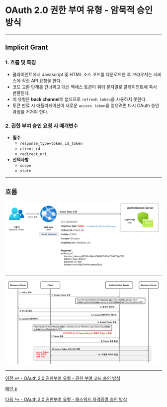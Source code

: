 # OAuth 2.0 권한 부여 유형 - 암묵적 승인 방식

---

## Implicit Grant

### 1. 흐름 및 특징

- 클라이언트에서 Javascript 및 HTML 소스 코드를 다운로드한 후 브라우저는 서비스에 직접 API 요청을 한다.
- 코드 교환 단계를 건너뛰고 대신 액세스 토큰이 쿼리 문자열로 클라이언트에 즉시 반환된다.
- 이 유형은 **back channel**이 없으므로 `refresh token`을 사용하지 못한다.
- 토큰 만료 시 애플리케이션이 새로운 `access token`을 얻으려면 다시 OAuth 승인 과정을 거쳐야 한다.

### 2. 권한 부여 승인 요청 시 매개변수
- **필수**
  - `response_type=token`, `id_token`
  - `client_id`
  - `redirect_uri`
- **선택사항**
  - `scope`
  - `state`

---

## 흐름

![img_4.png](image/img_4.png)

---

![img_5.png](image/img_5.png)

---

[이전 ↩️ - OAuth 2.0 권한부여 유형 - 권한 부여 코드 승인 방식](https://github.com/genesis12345678/TIL/blob/main/Spring/security/oauth/%EA%B6%8C%ED%95%9C%EB%B6%80%EC%97%AC/Authorization.md)

[메인 ⏫](https://github.com/genesis12345678/TIL/blob/main/Spring/security/oauth/main.md)

[다음 ↪️ - OAuth 2.0 권한부여 유형 - 패스워드 자격증명 승인 방식](https://github.com/genesis12345678/TIL/blob/main/Spring/security/oauth/%EA%B6%8C%ED%95%9C%EB%B6%80%EC%97%AC/Password.md)